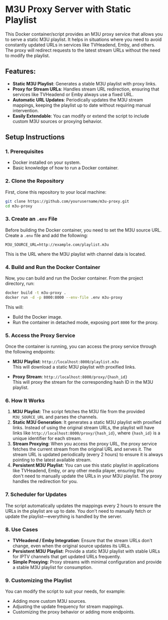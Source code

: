 
# M3U Proxy Server with Static Playlist

This Docker container/script provides an M3U proxy service that allows you to serve a static M3U playlist. It helps in situations where you need to avoid constantly updated URLs in services like TVHeadend, Emby, and others. The proxy will redirect requests to the latest stream URLs without the need to modify the playlist.

## Features:
- **Static M3U Playlist**: Generates a stable M3U playlist with proxy links.
- **Proxy for Stream URLs**: Handles stream URL redirection, ensuring that services like TVHeadend or Emby always use a fixed URL.
- **Automatic URL Updates**: Periodically updates the M3U stream mappings, keeping the playlist up to date without requiring manual intervention.
- **Easily Extendable**: You can modify or extend the script to include custom M3U sources or proxying behavior.

## Setup Instructions

### 1. Prerequisites

- Docker installed on your system.
- Basic knowledge of how to run a Docker container.

### 2. Clone the Repository

First, clone this repository to your local machine:

```bash
git clone https://github.com/yourusername/m3u-proxy.git
cd m3u-proxy
```

### 3. Create an `.env` File

Before building the Docker container, you need to set the M3U source URL. Create a `.env` file and add the following:

```
M3U_SOURCE_URL=http://example.com/playlist.m3u
```

This is the URL where the M3U playlist with channel data is located.

### 4. Build and Run the Docker Container

Now, you can build and run the Docker container. From the project directory, run:

```bash
docker build -t m3u-proxy .
docker run -d -p 8000:8000 --env-file .env m3u-proxy
```

This will:
- Build the Docker image.
- Run the container in detached mode, exposing port `8000` for the proxy.

### 5. Access the Proxy Service

Once the container is running, you can access the proxy service through the following endpoints:

- **M3U Playlist**: `http://localhost:8000/playlist.m3u`  
  This will download a static M3U playlist with proxified links.

- **Proxy Stream**: `http://localhost:8000/proxy/{hash_id}`  
  This will proxy the stream for the corresponding hash ID in the M3U playlist.

### 6. How It Works

1. **M3U Playlist**: The script fetches the M3U file from the provided `M3U_SOURCE_URL` and parses the channels.
2. **Static M3U Generation**: It generates a static M3U playlist with proxified links. Instead of using the original stream URLs, the playlist will have links like `http://localhost:8000/proxy/{hash_id}`, where `{hash_id}` is a unique identifier for each stream.
3. **Stream Proxying**: When you access the proxy URL, the proxy service fetches the current stream from the original URL and serves it. The stream URL is updated periodically (every 2 hours) to ensure it is always pointing to the latest available stream.
4. **Persistent M3U Playlist**: You can use this static playlist in applications like TVHeadend, Emby, or any other media player, ensuring that you don't need to manually update the URLs in your M3U playlist. The proxy handles the redirection for you.

### 7. Scheduler for Updates

The script automatically updates the mappings every 2 hours to ensure the URLs in the playlist are up to date. You don't need to manually fetch or update the playlist—everything is handled by the server.

### 8. Use Cases

- **TVHeadend / Emby Integration**: Ensure that the stream URLs don't change, even when the original source updates its URLs.
- **Persistent M3U Playlist**: Provide a static M3U playlist with stable URLs for IPTV channels that get updated URLs frequently.
- **Simple Proxying**: Proxy streams with minimal configuration and provide a stable M3U playlist for consumption.

### 9. Customizing the Playlist

You can modify the script to suit your needs, for example:
- Adding more custom M3U sources.
- Adjusting the update frequency for stream mappings.
- Customizing the proxy behavior or adding more endpoints.